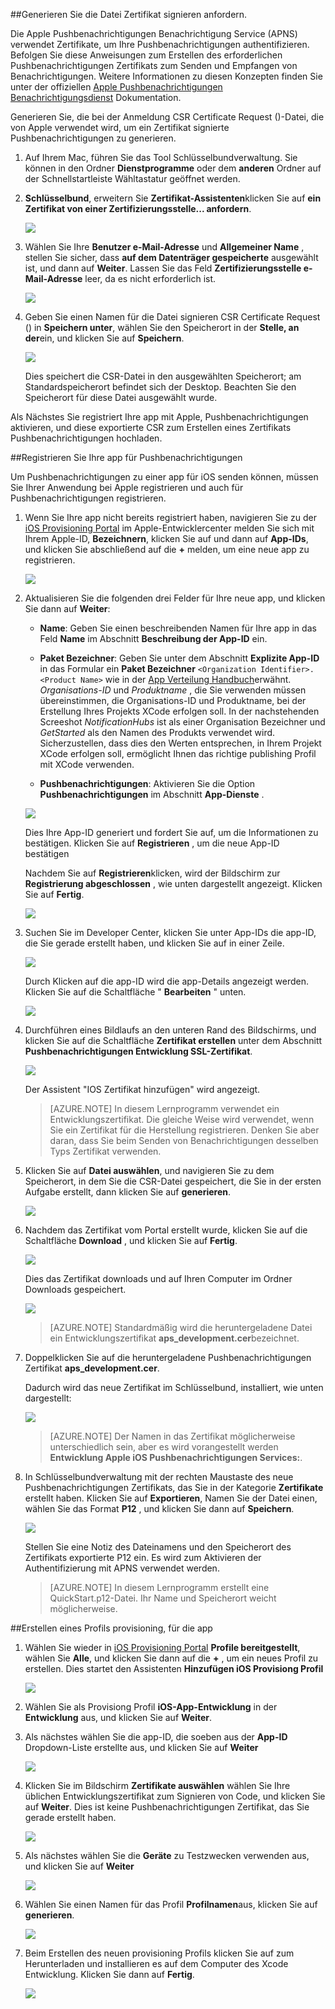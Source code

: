 

##<a name="generate-the-certificate-signing-request-file"></a>Generieren Sie die Datei Zertifikat signieren anfordern.

Die Apple Pushbenachrichtigungen Benachrichtigung Service (APNS) verwendet Zertifikate, um Ihre Pushbenachrichtigungen authentifizieren. Befolgen Sie diese Anweisungen zum Erstellen des erforderlichen Pushbenachrichtigungen Zertifikats zum Senden und Empfangen von Benachrichtigungen. Weitere Informationen zu diesen Konzepten finden Sie unter der offiziellen [Apple Pushbenachrichtigungen Benachrichtigungsdienst](http://go.microsoft.com/fwlink/p/?LinkId=272584) Dokumentation.

Generieren Sie, die bei der Anmeldung CSR Certificate Request ()-Datei, die von Apple verwendet wird, um ein Zertifikat signierte Pushbenachrichtigungen zu generieren.

1. Auf Ihrem Mac, führen Sie das Tool Schlüsselbundverwaltung. Sie können in den Ordner **Dienstprogramme** oder dem **anderen** Ordner auf der Schnellstartleiste Wähltastatur geöffnet werden.

2. **Schlüsselbund**, erweitern Sie **Zertifikat-Assistenten**klicken Sie auf **ein Zertifikat von einer Zertifizierungsstelle... anfordern**.

    ![](./media/notification-hubs-enable-apple-push-notifications/notification-hubs-request-cert-from-ca.png)

3. Wählen Sie Ihre **Benutzer e-Mail-Adresse** und **Allgemeiner Name** , stellen Sie sicher, dass **auf dem Datenträger gespeicherte** ausgewählt ist, und dann auf **Weiter**. Lassen Sie das Feld **Zertifizierungsstelle e-Mail-Adresse** leer, da es nicht erforderlich ist.

    ![](./media/notification-hubs-enable-apple-push-notifications/notification-hubs-csr-info.png)

4. Geben Sie einen Namen für die Datei signieren CSR Certificate Request () in **Speichern unter**, wählen Sie den Speicherort in der **Stelle, an der**ein, und klicken Sie auf **Speichern**.

    ![](./media/notification-hubs-enable-apple-push-notifications/notification-hubs-save-csr.png)

    Dies speichert die CSR-Datei in den ausgewählten Speicherort; am Standardspeicherort befindet sich der Desktop. Beachten Sie den Speicherort für diese Datei ausgewählt wurde.

Als Nächstes Sie registriert Ihre app mit Apple, Pushbenachrichtigungen aktivieren, und diese exportierte CSR zum Erstellen eines Zertifikats Pushbenachrichtigungen hochladen.

##<a name="register-your-app-for-push-notifications"></a>Registrieren Sie Ihre app für Pushbenachrichtigungen

Um Pushbenachrichtigungen zu einer app für iOS senden können, müssen Sie Ihrer Anwendung bei Apple registrieren und auch für Pushbenachrichtigungen registrieren.  

1. Wenn Sie Ihre app nicht bereits registriert haben, navigieren Sie zu der <a href="http://go.microsoft.com/fwlink/p/?LinkId=272456" target="_blank">iOS Provisioning Portal</a> im Apple-Entwicklercenter melden Sie sich mit Ihrem Apple-ID, **Bezeichnern**, klicken Sie auf und dann auf **App-IDs**, und klicken Sie abschließend auf die **+** melden, um eine neue app zu registrieren.

    ![](./media/notification-hubs-enable-apple-push-notifications/notification-hubs-ios-appids.png)


2. Aktualisieren Sie die folgenden drei Felder für Ihre neue app, und klicken Sie dann auf **Weiter**:

    * **Name**: Geben Sie einen beschreibenden Namen für Ihre app in das Feld **Name** im Abschnitt **Beschreibung der App-ID** ein.
    
    * **Paket Bezeichner**: Geben Sie unter dem Abschnitt **Explizite App-ID** in das Formular ein **Paket Bezeichner** `<Organization Identifier>.<Product Name>` wie in der [App Verteilung Handbuch](https://developer.apple.com/library/mac/documentation/IDEs/Conceptual/AppDistributionGuide/ConfiguringYourApp/ConfiguringYourApp.html#//apple_ref/doc/uid/TP40012582-CH28-SW8)erwähnt. *Organisations-ID* und *Produktname* , die Sie verwenden müssen übereinstimmen, die Organisations-ID und Produktname, bei der Erstellung Ihres Projekts XCode erfolgen soll. In der nachstehenden Screeshot *NotificationHubs* ist als einer Organisation Bezeichner und *GetStarted* als den Namen des Produkts verwendet wird. Sicherzustellen, dass dies den Werten entsprechen, in Ihrem Projekt XCode erfolgen soll, ermöglicht Ihnen das richtige publishing Profil mit XCode verwenden. 
    
    * **Pushbenachrichtigungen**: Aktivieren Sie die Option **Pushbenachrichtigungen** im Abschnitt **App-Dienste** .

    ![](./media/notification-hubs-enable-apple-push-notifications/notification-hubs-new-appid-info.png)

    Dies Ihre App-ID generiert und fordert Sie auf, um die Informationen zu bestätigen. Klicken Sie auf **Registrieren** , um die neue App-ID bestätigen

    Nachdem Sie auf **Registrieren**klicken, wird der Bildschirm zur **Registrierung abgeschlossen** , wie unten dargestellt angezeigt. Klicken Sie auf **Fertig**.


    ![](./media/notification-hubs-enable-apple-push-notifications/notification-hubs-appid-registration-complete.png)


3. Suchen Sie im Developer Center, klicken Sie unter App-IDs die app-ID, die Sie gerade erstellt haben, und klicken Sie auf in einer Zeile.

    ![](./media/notification-hubs-enable-apple-push-notifications/notification-hubs-ios-appids2.png)

    Durch Klicken auf die app-ID wird die app-Details angezeigt werden. Klicken Sie auf die Schaltfläche " **Bearbeiten** " unten.

    ![](./media/notification-hubs-enable-apple-push-notifications/notification-hubs-edit-appid.png)

4. Durchführen eines Bildlaufs an den unteren Rand des Bildschirms, und klicken Sie auf die Schaltfläche **Zertifikat erstellen** unter dem Abschnitt **Pushbenachrichtigungen Entwicklung SSL-Zertifikat**.

    ![](./media/notification-hubs-enable-apple-push-notifications/notification-hubs-appid-create-cert.png)

    Der Assistent "IOS Zertifikat hinzufügen" wird angezeigt.

    > [AZURE.NOTE] In diesem Lernprogramm verwendet ein Entwicklungszertifikat. Die gleiche Weise wird verwendet, wenn Sie ein Zertifikat für die Herstellung registrieren. Denken Sie aber daran, dass Sie beim Senden von Benachrichtigungen desselben Typs Zertifikat verwenden.

5. Klicken Sie auf **Datei auswählen**, und navigieren Sie zu dem Speicherort, in dem Sie die CSR-Datei gespeichert, die Sie in der ersten Aufgabe erstellt, dann klicken Sie auf **generieren**.

    ![](./media/notification-hubs-enable-apple-push-notifications/notification-hubs-appid-cert-choose-csr.png)

6. Nachdem das Zertifikat vom Portal erstellt wurde, klicken Sie auf die Schaltfläche **Download** , und klicken Sie auf **Fertig**.

    ![](./media/notification-hubs-enable-apple-push-notifications/notification-hubs-appid-download-cert.png)

    Dies das Zertifikat downloads und auf Ihren Computer im Ordner Downloads gespeichert.

    ![](./media/notification-hubs-enable-apple-push-notifications/notification-hubs-cert-downloaded.png)

    > [AZURE.NOTE] Standardmäßig wird die heruntergeladene Datei ein Entwicklungszertifikat **aps_development.cer**bezeichnet.

7. Doppelklicken Sie auf die heruntergeladene Pushbenachrichtigungen Zertifikat **aps_development.cer**.

    Dadurch wird das neue Zertifikat im Schlüsselbund, installiert, wie unten dargestellt:

    ![](./media/notification-hubs-enable-apple-push-notifications/notification-hubs-cert-in-keychain.png)

    > [AZURE.NOTE] Der Namen in das Zertifikat möglicherweise unterschiedlich sein, aber es wird vorangestellt werden **Entwicklung Apple iOS Pushbenachrichtigungen Services:**.

8. In Schlüsselbundverwaltung mit der rechten Maustaste des neue Pushbenachrichtigungen Zertifikats, das Sie in der Kategorie **Zertifikate** erstellt haben. Klicken Sie auf **Exportieren**, Namen Sie der Datei einen, wählen Sie das Format **P12** , und klicken Sie dann auf **Speichern**.

    ![](./media/notification-hubs-enable-apple-push-notifications/notification-hubs-export-cert-p12.png)

    Stellen Sie eine Notiz des Dateinamens und den Speicherort des Zertifikats exportierte P12 ein. Es wird zum Aktivieren der Authentifizierung mit APNS verwendet werden.

    >[AZURE.NOTE] In diesem Lernprogramm erstellt eine QuickStart.p12-Datei. Ihr Name und Speicherort weicht möglicherweise.


##<a name="create-a-provisioning-profile-for-the-app"></a>Erstellen eines Profils provisioning, für die app

1. Wählen Sie wieder in <a href="http://go.microsoft.com/fwlink/p/?LinkId=272456" target="_blank">iOS Provisioning Portal</a> **Profile bereitgestellt**, wählen Sie **Alle**, und klicken Sie dann auf die **+** , um ein neues Profil zu erstellen. Dies startet den Assistenten **Hinzufügen iOS Provisiong Profil**

    ![](./media/notification-hubs-enable-apple-push-notifications/notification-hubs-new-provisioning-profile.png)

2. Wählen Sie als Provisiong Profil **iOS-App-Entwicklung** in der **Entwicklung** aus, und klicken Sie auf **Weiter**. 


3. Als nächstes wählen Sie die app-ID, die soeben aus der **App-ID** Dropdown-Liste erstellte aus, und klicken Sie auf **Weiter**

    ![](./media/notification-hubs-enable-apple-push-notifications/notification-hubs-select-appid-for-provisioning.png)


4. Klicken Sie im Bildschirm **Zertifikate auswählen** wählen Sie Ihre üblichen Entwicklungszertifikat zum Signieren von Code, und klicken Sie auf **Weiter**. Dies ist keine Pushbenachrichtigungen Zertifikat, das Sie gerade erstellt haben.

    ![](./media/notification-hubs-enable-apple-push-notifications/notification-hubs-provisioning-select-cert.png)


5. Als nächstes wählen Sie die **Geräte** zu Testzwecken verwenden aus, und klicken Sie auf **Weiter**

    ![](./media/notification-hubs-enable-apple-push-notifications/notification-hubs-provisioning-select-devices.png)


6. Wählen Sie einen Namen für das Profil **Profilnamen**aus, klicken Sie auf **generieren**.

    ![](./media/notification-hubs-enable-apple-push-notifications/notification-hubs-provisioning-name-profile.png)


7. Beim Erstellen des neuen provisioning Profils klicken Sie auf zum Herunterladen und installieren es auf dem Computer des Xcode Entwicklung. Klicken Sie dann auf **Fertig**.

    ![](./media/notification-hubs-enable-apple-push-notifications/notification-hubs-provisioning-profile-ready.png)


